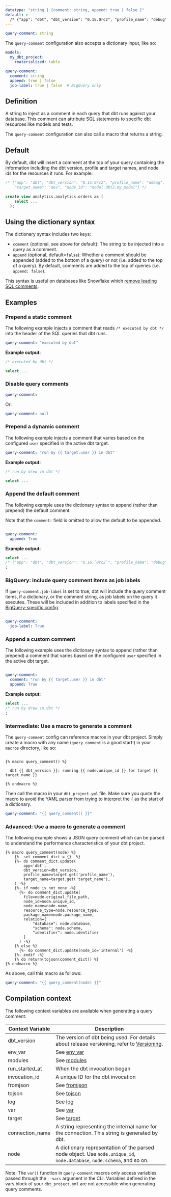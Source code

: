 ```yaml
---
datatype: "string | {comment: string, append: true | false }"
default: >
  /* {"app": "dbt", "dbt_version": "0.15.0rc2", "profile_name": "debug", "target_name": "dev", "node_id": "model.dbt2.my_model"} */
---
```


<File name='dbt_project.yml'>

```yml
query-comment: string
```

</File>

The `query-comment` configuration also accepts a dictionary input, like so:

<File name='dbt_project.yml'>

```yml
models:
  my_dbt_project:
    +materialized: table

query-comment:
  comment: string
  append: true | false
  job-label: true | false  # BigQuery only
```

</File>

## Definition
A string to inject as a comment in each query that dbt runs against your database. This comment can attribute SQL statements to specific dbt resources like models and tests.

The `query-comment` configuration can also call a macro that returns a string.

## Default
By default, dbt will insert a <Term id="json" /> comment at the top of your query containing the information including the dbt version, profile and target names, and node ids for the resources it runs. For example:

```sql
/* {"app": "dbt", "dbt_version": "0.15.0rc2", "profile_name": "debug",
    "target_name": "dev", "node_id": "model.dbt2.my_model"} */

create view analytics.analytics.orders as (
    select ...
  );
```




## Using the dictionary syntax
The dictionary syntax includes two keys:
  * `comment` (optional, see above for default): The string to be injected into a query as a comment.
  * `append` (optional, default=`false`): Whether a comment should be appended (added to the bottom of a query) or not (i.e. added to the top of a query). By default, comments are added to the top of queries (i.e. `append: false`).

This syntax is useful on databases like Snowflake which [remove leading SQL comments](https://docs.snowflake.com/en/release-notes/2017-04.html#queries-leading-comments-removed-during-execution).

## Examples

### Prepend a static comment
The following example injects a comment that reads `/* executed by dbt */` into the header of the SQL queries that dbt runs.

<File name='dbt_project.yml'>

```yml
query-comment: "executed by dbt"

```

</File>

**Example output:**

```sql
/* executed by dbt */

select ...
```

### Disable query comments

<File name='dbt_project.yml'>

```yml
query-comment:

```

</File>

Or:

<File name='dbt_project.yml'>

```yml
query-comment: null

```

</File>

### Prepend a dynamic comment
The following example injects a comment that varies based on the configured `user` specified in the active dbt target.

<File name='dbt_project.yml'>

```yml
query-comment: "run by {{ target.user }} in dbt"

```

</File>

**Example output:**

```sql
/* run by drew in dbt */

select ...
```

### Append the default comment
The following example uses the dictionary syntax to append (rather than prepend) the default comment.

Note that the `comment:` field is omitted to allow the default to be appended.

<File name='dbt_project.yml'>

```yaml

query-comment:
  append: True
```

</File>

**Example output:**

```sql
select ...
/* {"app": "dbt", "dbt_version": "0.16.`0rc2`", "profile_name": "debug", "target_name": "dev", "node_id": "model.dbt2.my_model"} */
;
```

### BigQuery: include query comment items as job labels

If `query-comment.job-label` is set to true, dbt will include the query comment items, if a dictionary, or the comment string, as job labels on the query it executes. These will be included in addition to labels specified in the [BigQuery-specific config](/reference/project-configs/query-comment#bigquery-include-query-comment-items-as-job-labels).

<File name='dbt_project.yml'>

```yaml

query-comment:
  job-label: True
```

</File>

### Append a custom comment
The following example uses the dictionary syntax to append (rather than prepend) a comment that varies based on the configured `user` specified in the active dbt target.

<File name='dbt_project.yml'>

```yaml

query-comment:
  comment: "run by {{ target.user }} in dbt"
  append: True
```

</File>

**Example output:**

```sql
select ...
/* run by drew in dbt */
;
```



### Intermediate: Use a macro to generate a comment

The `query-comment` config can reference macros in your dbt project. Simply create a macro with any name (`query_comment` is a good start!) in your `macros` directory, like so:

<File name='macros/query_comment.sql'>

```jinja2

{% macro query_comment() %}

  dbt {{ dbt_version }}: running {{ node.unique_id }} for target {{ target.name }}

{% endmacro %}
```

</File>

Then call the macro in your `dbt_project.yml` file. Make sure you quote the macro to avoid the YAML parser from trying to interpret the `{` as the start of a dictionary.

<File name='dbt_project.yml'>

```yaml
query-comment: "{{ query_comment() }}"

```

</File>

### Advanced: Use a macro to generate a comment

The following example shows a JSON query comment which can be parsed to understand the performance characteristics of your dbt project.

<File name='macros/query_comment.sql'>

```jinja2
{% macro query_comment(node) %}
    {%- set comment_dict = {} -%}
    {%- do comment_dict.update(
        app='dbt',
        dbt_version=dbt_version,
        profile_name=target.get('profile_name'),
        target_name=target.get('target_name'),
    ) -%}
    {%- if node is not none -%}
      {%- do comment_dict.update(
        file=node.original_file_path,
        node_id=node.unique_id,
        node_name=node.name,
        resource_type=node.resource_type,
        package_name=node.package_name,
        relation={
            "database": node.database,
            "schema": node.schema,
            "identifier": node.identifier
        }
      ) -%}
    {% else %}
      {%- do comment_dict.update(node_id='internal') -%}
    {%- endif -%}
    {% do return(tojson(comment_dict)) %}
{% endmacro %}
```

</File>

As above, call this macro as follows:


<File name='dbt_project.yml'>

```yaml
query-comment: "{{ query_comment(node) }}"

```

</File>

## Compilation context

The following context variables are available when generating a query comment:

| Context Variable | Description |
| ---------------- | ----------- |
| dbt_version      | The version of dbt being used. For details about release versioning, refer to [Versioning](/reference/commands/version#versioning). |
| env_var          | See [env_var](/reference/dbt-jinja-functions/env_var) |
| modules          | See [modules](/reference/dbt-jinja-functions/modules) |
| run_started_at   | When the dbt invocation began |
| invocation_id    | A unique ID for the dbt invocation |
| fromjson         | See [fromjson](/reference/dbt-jinja-functions/fromjson) |
| tojson           | See [tojson](/reference/dbt-jinja-functions/tojson) |
| log              | See [log](/reference/dbt-jinja-functions/log) |
| var              | See [var](/reference/dbt-jinja-functions/var) |
| target           | See [target](/reference/dbt-jinja-functions/target) |
| connection_name  | A string representing the internal name for the connection. This string is generated by dbt. |
| node             | A dictionary representation of the parsed node object. Use `node.unique_id`, `node.database`, `node.schema`, and so on. |

Note: The `var()` function in `query-comment` macros only access variables passed through the `--vars` argument in the CLI. Variables defined in the vars block of your `dbt_project.yml` are not accessible when generating query comments. 

